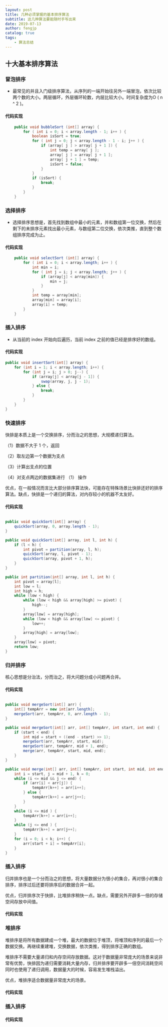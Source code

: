 ```yaml
---
layout: post
title: 几种必须掌握的基本排序算法
subtitle: 这几种算法要能随时手写出来
date: 2019-07-13
author: fengjp
catalog: true
tags:
    - 算法总结
---
```


## 十大基本排序算法

### 冒泡排序

- 最常见的并且入门级排序算法，从序列的一端开始往另外一端冒泡，依次比较两个数的大小。两层循环，外层循环轮数，内层比较大小。时间复杂度为O ( n ^ 2 )。

#### 代码实现
```java
    public void bubbleSort (int[] array) {
        for ( int i = 0; i < array.length - 1; i++ ) {
            boolean isSort = true;
            for ( int j = 0; j < array.length - 1 - i; j++ ) {
                if (array[ j ] > array[ j + 1 ]) {
                    int temp = array[ j ];
                    array[ j ] = array[ j + 1 ];
                    array[ j + 1 ] = temp;
                    isSort = false;
                }
            }
            if (isSort) {
                break;
            }
        }
    }
```
### 选择排序

- 选择排序思想是，首先找到数组中最小的元素，并和数组第一位交换，然后在剩下的未排序元素找出最小元素，与数组第二位交换，依次类推，直到整个数组排序完成为止。

#### 代码实现
```java
    public void selectSort (int[] array) {
        for ( int i = 0; i < array.length; i++ ) {
            int min = i;
            for ( int j = i; j < array.length; j++ ) {
                if (array[j] < array[min]) {
                    min = j;
                }
            }
            int temp = array[min];
            array[min] = array[i];
            array[i] = temp;
        }
    }
```
### 插入排序

- 从当前的 index 开始向后遍历，当前 index 之前的值已经是排序好的数组。

#### 代码实现

```java
public void insertSort(int[] array) {
    for (int i = 1; i < array.length; i++) {
        for (int j = i; j > 0; j--) {
            if (array[j] < array[j - 1]) {
                swap(array, j, j - 1);
            } else {
                break;
            }
        }
    }
}
```

### 快速排序

快排是本质上是一个交换排序，分而治之的思想，大规模递归算法。

（1）数据不大于 1 个，返回

（2）取左边第一个数据为支点

（3）计算出支点的位置

（4）对支点两边的数据集进行 （1） 操作

优点，在一般情况而言比大部分排序算法快，可能存在特殊场景比快排还好的排序算法。缺点，快排是一个递归的算法，对内存较小的机器不太友好。

#### 代码实现

```java

public void quickSort(int[] array) {
    quickSort(array, 0, array.length - 1);
}

public void quickSort(int[] array, int l, int h) {
    if (l < h) {
        int pivot = partition(array, l, h);
        quickSort(array, l, pivot - 1);
        quickSort(array, pivot + 1, h);
    }
}

public int partition(int[] array, int l, int h) {
    int pivot = array[l];
    int low = l;
    int high = h;
    while (low < high) {
        while (low < high && array[high] >= pivot) {
            high--;
        }
        array[low] = array[high];
        while (low < high && array[low] <= pivot) {
            low++;
        }
        array[high] = array[low];
    }
    array[low] = pivot;
    return low;
}
```
### 归并排序

核心思想是分治法，分而治之，将大问题分成小问题再合并。

#### 代码实现

```java

public void mergeSort(int[] arr) {
    int[] tempArr = new int[arr.length];
    mergeSort(arr, tempArr, 0, arr.length - 1);
}

public void mergeSort(int[] arr, int[] tempArr, int start, int end) {
    if (start < end) {
        int mid = start + ((end - start) >> 1);
        mergeSort(arr, tempArr, start, mid);
        mergeSort(arr, tempArr, mid + 1, end);
        merge(arr, tempArr, start, mid, end);
    }
}

public void merge(int[] arr, int[] tempArr, int start, int mid, int end) {
    int i = start, j = mid + 1, k = 0;
    while (i <= mid && j <= end) {
        if (arr[i] < arr[j]) {
            tempArr[k++] = arr[i++];
        } else {
            tempArr[k++] = arr[j++];
        }
    }
    while (i <= mid ) {
        tempArr[k++] = arr[i++];
    }
    while (j <= end ) {
        tempArr[k++] = arr[j++];
    }
    for (i = 0; i < k; i++) {
        arr[start + i] = tempArr[i];
    }
}

```

### 插入排序
归并排序也是一个分而治之的思想，将大量数据分为很小的集合，再对很小的集合排序，排序过后还要将排序后的数据合并一起。

优点，归并排序次于快排，比堆排序稍快一点。缺点，需要另外开辟多一倍的存储空间存放中间值。

#### 代码实现

### 堆排序

堆排序是将所有数据建成一个堆，最大的数据位于堆顶，将堆顶和序列的最后一个数据交换。再继续重建堆，交换数据，依次类推，得到排序正确的数组。

堆排序不需要大量递归和内存空间存放数据。这对于数据量非常庞大的场景来说非常有优势，快排因为递归需要消耗大量内存，归并排序要开辟多一倍空间消耗空间同时也使用了递归调用，数据量大的时候，容易发生堆栈溢出。

优点，堆排序适合数据量非常庞大的场景。

#### 代码实现
### 插入排序


#### 代码实现



